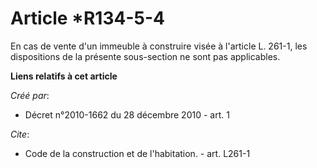 # Article *R134-5-4

En cas de vente d'un immeuble à construire visée à l'article L. 261-1, les dispositions de la présente sous-section ne sont
pas applicables.

**Liens relatifs à cet article**

_Créé par_:

  - Décret n°2010-1662 du 28 décembre 2010 - art. 1

_Cite_:

  - Code de la construction et de l'habitation. - art. L261-1
